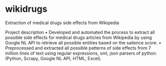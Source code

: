 # wikidrugs
Extraction of medical drugs side effects from Wikipedia

Project description
•	Developed and automated the process to extract all possible side effects for medical drugs articles from Wikipedia by using Google NL API to retrieve all possible entities based on the sailence score.
•	Preprocessed and extracted all possible patterns of side effects from 7 million lines of text using regular expressions, xml, json parsers of python. (Python, Scrapy, Google NL API, HTML, Excel).
